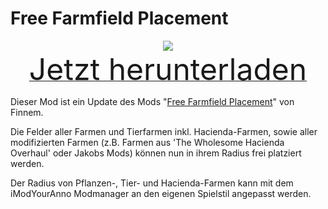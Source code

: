 # Free Farmfield Placement

<div align=center><img src="_media/Anno1800/mod_banners/freefarmfieldplacement/banner.png"/></div>

<div align=center><a href="https://github.com/Taludas/GameplayModsCollection/releases/latest/download/FreeFarmfieldPlacement.zip"> <font size="40">Jetzt herunterladen</font></a></div>

Dieser Mod ist ein Update des Mods "[Free Farmfield Placement](https://www.nexusmods.com/anno1800/mods/26)" von Finnem.

Die Felder aller Farmen und Tierfarmen inkl. Hacienda-Farmen, sowie aller modifizierten Farmen (z.B. Farmen aus 'The Wholesome Hacienda Overhaul' oder Jakobs Mods) können nun in ihrem Radius frei platziert werden.

Der Radius von Pflanzen-, Tier- und Hacienda-Farmen kann mit dem iModYourAnno Modmanager an den eigenen Spielstil angepasst werden.